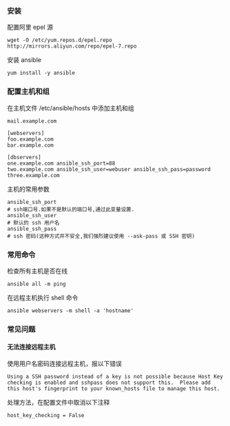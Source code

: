### 安装

配置阿里 epel 源

```
wget -O /etc/yum.repos.d/epel.repo http://mirrors.aliyun.com/repo/epel-7.repo
```

安装 ansible

```
yum install -y ansible
```

### 配置主机和组

在主机文件 /etc/ansible/hosts  中添加主机和组

```
mail.example.com

[webservers]
foo.example.com
bar.example.com

[dbservers]
one.example.com ansible_ssh_port=88
two.example.com ansible_ssh_user=webuser ansible_ssh_pass=password
three.example.com
```

主机的常用参数

```
ansible_ssh_port
# ssh端口号.如果不是默认的端口号,通过此变量设置.
ansible_ssh_user
# 默认的 ssh 用户名
ansible_ssh_pass
# ssh 密码(这种方式并不安全,我们强烈建议使用 --ask-pass 或 SSH 密钥)
```

### 常用命令

检查所有主机是否在线

```
ansible all -m ping
```

在远程主机执行 shell 命令

```
ansible webservers -m shell -a 'hostname'
```

### 常见问题

#### 无法连接远程主机

使用用户名密码连接远程主机，报以下错误

```
Using a SSH password instead of a key is not possible because Host Key checking is enabled and sshpass does not support this.  Please add this host's fingerprint to your known_hosts file to manage this host.
```

处理方法，在配置文件中取消以下注释

```
host_key_checking = False
```

